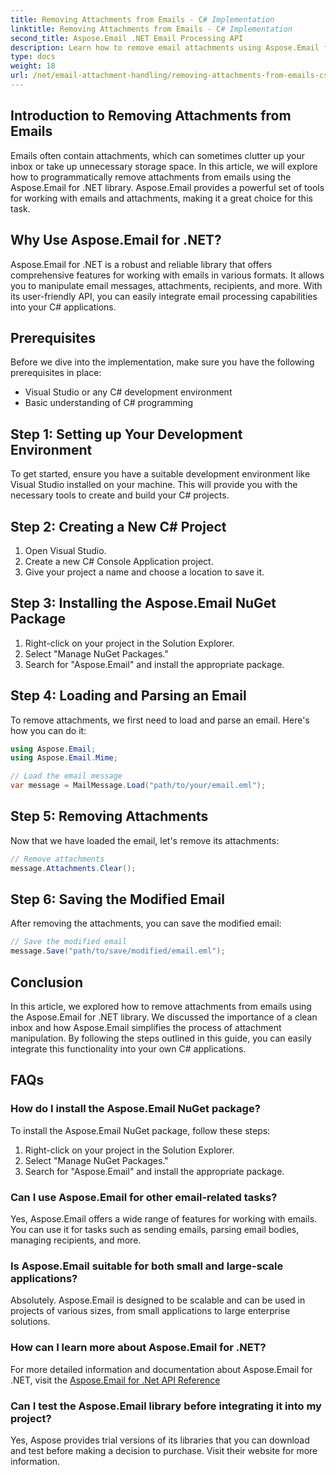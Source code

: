 ```yaml
---
title: Removing Attachments from Emails - C# Implementation
linktitle: Removing Attachments from Emails - C# Implementation
second_title: Aspose.Email .NET Email Processing API
description: Learn how to remove email attachments using Aspose.Email for .NET. Step-by-step guide with C# source code.
type: docs
weight: 18
url: /net/email-attachment-handling/removing-attachments-from-emails-csharp-implementation/
---
```


## Introduction to Removing Attachments from Emails

Emails often contain attachments, which can sometimes clutter up your inbox or take up unnecessary storage space. In this article, we will explore how to programmatically remove attachments from emails using the Aspose.Email for .NET library. Aspose.Email provides a powerful set of tools for working with emails and attachments, making it a great choice for this task.

## Why Use Aspose.Email for .NET?

Aspose.Email for .NET is a robust and reliable library that offers comprehensive features for working with emails in various formats. It allows you to manipulate email messages, attachments, recipients, and more. With its user-friendly API, you can easily integrate email processing capabilities into your C# applications.

## Prerequisites

Before we dive into the implementation, make sure you have the following prerequisites in place:

- Visual Studio or any C# development environment
- Basic understanding of C# programming

## Step 1: Setting up Your Development Environment

To get started, ensure you have a suitable development environment like Visual Studio installed on your machine. This will provide you with the necessary tools to create and build your C# projects.

## Step 2: Creating a New C# Project

1. Open Visual Studio.
2. Create a new C# Console Application project.
3. Give your project a name and choose a location to save it.

## Step 3: Installing the Aspose.Email NuGet Package

1. Right-click on your project in the Solution Explorer.
2. Select "Manage NuGet Packages."
3. Search for "Aspose.Email" and install the appropriate package.

## Step 4: Loading and Parsing an Email

To remove attachments, we first need to load and parse an email. Here's how you can do it:

```csharp
using Aspose.Email;
using Aspose.Email.Mime;

// Load the email message
var message = MailMessage.Load("path/to/your/email.eml");
```

## Step 5: Removing Attachments

Now that we have loaded the email, let's remove its attachments:

```csharp
// Remove attachments
message.Attachments.Clear();
```

## Step 6: Saving the Modified Email

After removing the attachments, you can save the modified email:

```csharp
// Save the modified email
message.Save("path/to/save/modified/email.eml");
```

## Conclusion

In this article, we explored how to remove attachments from emails using the Aspose.Email for .NET library. We discussed the importance of a clean inbox and how Aspose.Email simplifies the process of attachment manipulation. By following the steps outlined in this guide, you can easily integrate this functionality into your own C# applications.

## FAQs

### How do I install the Aspose.Email NuGet package?

To install the Aspose.Email NuGet package, follow these steps:
1. Right-click on your project in the Solution Explorer.
2. Select "Manage NuGet Packages."
3. Search for "Aspose.Email" and install the appropriate package.

### Can I use Aspose.Email for other email-related tasks?

Yes, Aspose.Email offers a wide range of features for working with emails. You can use it for tasks such as sending emails, parsing email bodies, managing recipients, and more.

### Is Aspose.Email suitable for both small and large-scale applications?

Absolutely. Aspose.Email is designed to be scalable and can be used in projects of various sizes, from small applications to large enterprise solutions.

### How can I learn more about Aspose.Email for .NET?

For more detailed information and documentation about Aspose.Email for .NET, visit the [Aspose.Email for .Net API Reference](https://reference.aspose.com/email/net)

### Can I test the Aspose.Email library before integrating it into my project?

Yes, Aspose provides trial versions of its libraries that you can download and test before making a decision to purchase. Visit their website for more information.
